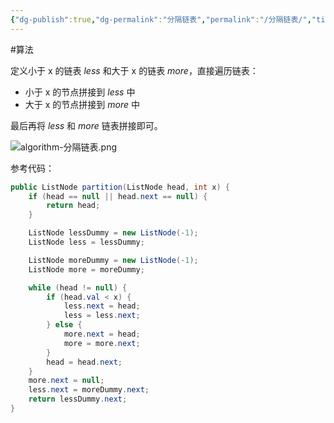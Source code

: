 ```yaml
---
{"dg-publish":true,"dg-permalink":"分隔链表","permalink":"/分隔链表/","title":"分隔链表","tags":["链表"]}
---
```



#算法

定义小于 x 的链表 *less* 和大于 x 的链表 *more*，直接遍历链表：
- 小于 x 的节点拼接到 *less* 中
- 大于 x 的节点拼接到 *more* 中

最后再将 *less* 和 *more* 链表拼接即可。

![algorithm-分隔链表.png](/img/user/attachments/images/algorithm-%E5%88%86%E9%9A%94%E9%93%BE%E8%A1%A8.png)

参考代码：

```java
public ListNode partition(ListNode head, int x) {
	if (head == null || head.next == null) {
		return head;
	}

	ListNode lessDummy = new ListNode(-1);
	ListNode less = lessDummy;

	ListNode moreDummy = new ListNode(-1);
	ListNode more = moreDummy;

	while (head != null) {
		if (head.val < x) {
			less.next = head;
			less = less.next;
		} else {
			more.next = head;
			more = more.next;
		}
		head = head.next;
	}
	more.next = null;
	less.next = moreDummy.next;
	return lessDummy.next;
}
```